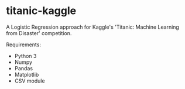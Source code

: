 # titanic-kaggle
A Logistic Regression approach for Kaggle's 'Titanic: Machine Learning from Disaster' competition.

Requirements:
- Python 3
- Numpy
- Pandas
- Matplotlib
- CSV module
